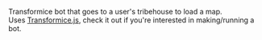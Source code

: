Transformice bot that goes to a user's tribehouse to load a map.  
Uses [Transformice.js](https://github.com/cheeseformice/transformice.js), check it out if you're interested in making/running a bot.  